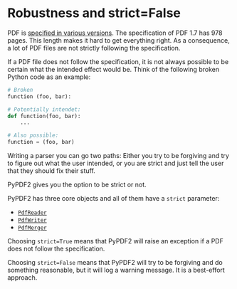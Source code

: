 # Robustness and strict=False

PDF is [specified in various versions](https://www.pdfa.org/resource/pdf-specification-index/).
The specification of PDF 1.7 has 978 pages. This length makes it hard to get
everything right. As a consequence, a lot of PDF files are not strictly following the
specification.

If a PDF file does not follow the specification, it is not always possible to
be certain what the intended effect would be. Think of the following broken
Python code as an example:

```python
# Broken
function (foo, bar):

# Potentially intendet:
def function(foo, bar):
    ...

# Also possible:
function = (foo, bar)
```

Writing a parser you can go two paths: Either you try to be forgiving and try
to figure out what the user intended, or you are strict and just tell the user
that they should fix their stuff.

PyPDF2 gives you the option to be strict or not.

PyPDF2 has three core objects and all of them have a `strict` parameter:

* [`PdfReader`](https://pypdf2.readthedocs.io/en/latest/modules/PdfReader.html)
* [`PdfWriter`](https://pypdf2.readthedocs.io/en/latest/modules/PdfWriter.html)
* [`PdfMerger`](https://pypdf2.readthedocs.io/en/latest/modules/PdfMerger.html)

Choosing `strict=True` means that PyPDF2 will raise an exception if a PDF does
not follow the specification.

Choosing `strict=False` means that PyPDF2 will try to be forgiving and do
something reasonable, but it will log a warning message. It is a best-effort
approach.
